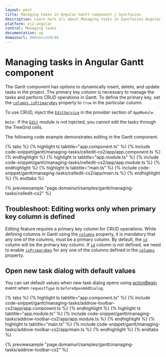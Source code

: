 ```yaml
---
layout: post
title: Managing tasks in Angular Gantt component | Syncfusion
description: Learn here all about Managing tasks in Syncfusion Angular Gantt component of Syncfusion Essential JS 2 and more.
platform: ej2-angular
control: Managing tasks 
documentation: ug
domainurl: ##DomainURL##
---
```


# Managing tasks in Angular Gantt component

The Gantt component has options to dynamically insert, delete, and update tasks in the project. The primary key column is necessary to manage the tasks and perform CRUD operations in Gantt. To define the primary key, set the [`columns.isPrimaryKey`](https://ej2.syncfusion.com/angular/documentation/api/gantt/column/#isprimarykey) property to `true` in the particular column.

To use CRUD, inject the [`EditService`](https://ej2.syncfusion.com/angular/documentation/api/gantt/#editmodule) in the provider section of `AppModule`.

`Note:` If the [`Edit`](https://ej2.syncfusion.com/angular/documentation/api/gantt/#editmodule) module is not injected, you cannot edit the tasks through the TreeGrid cells.

The following code example demonstrates editing in the Gantt component.

{% tabs %}
{% highlight ts tabtitle="app.component.ts" %}
{% include code-snippet/gantt/managing-tasks/celledit-cs2/app/app.component.ts %}
{% endhighlight %}
{% highlight ts tabtitle="app.module.ts" %}
{% include code-snippet/gantt/managing-tasks/celledit-cs2/app/app.module.ts %}
{% endhighlight %}
{% highlight ts tabtitle="main.ts" %}
{% include code-snippet/gantt/managing-tasks/celledit-cs2/app/main.ts %}
{% endhighlight %}
{% endtabs %}
  
{% previewsample "page.domainurl/samples/gantt/managing-tasks/celledit-cs2" %}

## Troubleshoot: Editing works only when primary key column is defined

Editing feature requires a primary key column for CRUD operations. While defining columns in Gantt using the [`columns`](https://ej2.syncfusion.com/angular/documentation/api/gantt/#columns) property, it is mandatory that any one of the columns, must be a primary column. By default, the [`id`](https://ej2.syncfusion.com/angular/documentation/api/gantt/taskFields/#id) column will be the primary key column.  If [`id`](https://ej2.syncfusion.com/angular/documentation/api/gantt/taskFields/#id) column is not defined, we need to enable [`isPrimaryKey`](https://ej2.syncfusion.com/angular/documentation/api/gantt/column/#isprimarykey) for any one of the columns defined in the [`columns`](https://ej2.syncfusion.com/angular/documentation/api/gantt/#columns) property.

## Open new task dialog with default values

You can set default values when new task dialog opens using [actionBegin](https://ej2.syncfusion.com/angular/documentation/api/gantt/#actionbegin) event when `requestType` is `beforeOpenAddDialog`.

{% tabs %}
{% highlight ts tabtitle="app.component.ts" %}
{% include code-snippet/gantt/managing-tasks/addrow-toolbar-cs2/app/app.component.ts %}
{% endhighlight %}
{% highlight ts tabtitle="app.module.ts" %}
{% include code-snippet/gantt/managing-tasks/addrow-toolbar-cs2/app/app.module.ts %}
{% endhighlight %}
{% highlight ts tabtitle="main.ts" %}
{% include code-snippet/gantt/managing-tasks/addrow-toolbar-cs2/app/main.ts %}
{% endhighlight %}
{% endtabs %}
  
{% previewsample "page.domainurl/samples/gantt/managing-tasks/addrow-toolbar-cs2" %}